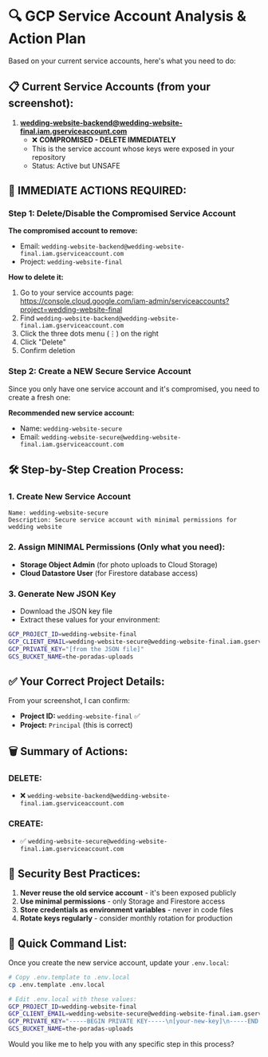 # 🔍 GCP Service Account Analysis & Action Plan

Based on your current service accounts, here's what you need to do:

## 📋 Current Service Accounts (from your screenshot):

1. **wedding-website-backend@wedding-website-final.iam.gserviceaccount.com**
   - ❌ **COMPROMISED - DELETE IMMEDIATELY**
   - This is the service account whose keys were exposed in your repository
   - Status: Active but UNSAFE

## 🚨 IMMEDIATE ACTIONS REQUIRED:

### Step 1: Delete/Disable the Compromised Service Account

**The compromised account to remove:**

- Email: `wedding-website-backend@wedding-website-final.iam.gserviceaccount.com`
- Project: `wedding-website-final`

**How to delete it:**

1. Go to your service accounts page: https://console.cloud.google.com/iam-admin/serviceaccounts?project=wedding-website-final
2. Find `wedding-website-backend@wedding-website-final.iam.gserviceaccount.com`
3. Click the three dots menu (⋮) on the right
4. Click "Delete"
5. Confirm deletion

### Step 2: Create a NEW Secure Service Account

Since you only have one service account and it's compromised, you need to create a fresh one:

**Recommended new service account:**

- Name: `wedding-website-secure`
- Email: `wedding-website-secure@wedding-website-final.iam.gserviceaccount.com`

## 🛠️ Step-by-Step Creation Process:

### 1. Create New Service Account

```
Name: wedding-website-secure
Description: Secure service account with minimal permissions for wedding website
```

### 2. Assign MINIMAL Permissions (Only what you need):

- **Storage Object Admin** (for photo uploads to Cloud Storage)
- **Cloud Datastore User** (for Firestore database access)

### 3. Generate New JSON Key

- Download the JSON key file
- Extract these values for your environment:

```bash
GCP_PROJECT_ID=wedding-website-final
GCP_CLIENT_EMAIL=wedding-website-secure@wedding-website-final.iam.gserviceaccount.com
GCP_PRIVATE_KEY="[from the JSON file]"
GCS_BUCKET_NAME=the-poradas-uploads
```

## ✅ Your Correct Project Details:

From your screenshot, I can confirm:

- **Project ID:** `wedding-website-final` ✅
- **Project:** `Principal` (this is correct)

## 🗑️ Summary of Actions:

### DELETE:

- ❌ `wedding-website-backend@wedding-website-final.iam.gserviceaccount.com`

### CREATE:

- ✅ `wedding-website-secure@wedding-website-final.iam.gserviceaccount.com`

## 🔐 Security Best Practices:

1. **Never reuse the old service account** - it's been exposed publicly
2. **Use minimal permissions** - only Storage and Firestore access
3. **Store credentials as environment variables** - never in code files
4. **Rotate keys regularly** - consider monthly rotation for production

## 📝 Quick Command List:

Once you create the new service account, update your `.env.local`:

```bash
# Copy .env.template to .env.local
cp .env.template .env.local

# Edit .env.local with these values:
GCP_PROJECT_ID=wedding-website-final
GCP_CLIENT_EMAIL=wedding-website-secure@wedding-website-final.iam.gserviceaccount.com
GCP_PRIVATE_KEY="-----BEGIN PRIVATE KEY-----\n[your-new-key]\n-----END PRIVATE KEY-----"
GCS_BUCKET_NAME=the-poradas-uploads
```

Would you like me to help you with any specific step in this process?
